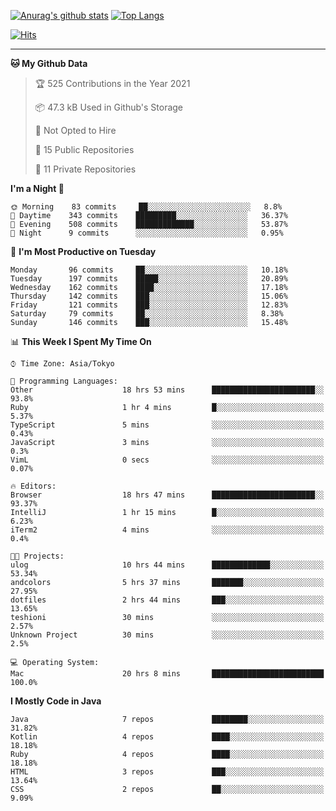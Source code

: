 [![Anurag's github stats](https://github-readme-stats.vercel.app/api?username=ktnkk&count_private=true&show_icons=true&theme=dark)](https://github.com/anuraghazra/github-readme-stats)
[![Top Langs](https://github-readme-stats.vercel.app/api/top-langs/?username=ktnkk&layout=compact&theme=dark)](https://github.com/anuraghazra/github-readme-stats)

[![Hits](https://hits.seeyoufarm.com/api/count/incr/badge.svg?url=https%3A%2F%2Fgithub.com%2Fktnkk%2Fhit-counter&count_bg=%23070707&title_bg=%23070707&icon=&icon_color=%23E7E7E7&title=visitor&edge_flat=true)](https://hits.seeyoufarm.com)

***

<!--START_SECTION:waka-->
**🐱 My Github Data** 

> 🏆 525 Contributions in the Year 2021
 > 
> 📦 47.3 kB Used in Github's Storage 
 > 
> 🚫 Not Opted to Hire
 > 
> 📜 15 Public Repositories 
 > 
> 🔑 11 Private Repositories  
 > 
**I'm a Night 🦉** 

```text
🌞 Morning    83 commits     ██░░░░░░░░░░░░░░░░░░░░░░░   8.8% 
🌆 Daytime    343 commits    █████████░░░░░░░░░░░░░░░░   36.37% 
🌃 Evening    508 commits    █████████████░░░░░░░░░░░░   53.87% 
🌙 Night      9 commits      ░░░░░░░░░░░░░░░░░░░░░░░░░   0.95%

```
📅 **I'm Most Productive on Tuesday** 

```text
Monday       96 commits     ██░░░░░░░░░░░░░░░░░░░░░░░   10.18% 
Tuesday      197 commits    █████░░░░░░░░░░░░░░░░░░░░   20.89% 
Wednesday    162 commits    ████░░░░░░░░░░░░░░░░░░░░░   17.18% 
Thursday     142 commits    ███░░░░░░░░░░░░░░░░░░░░░░   15.06% 
Friday       121 commits    ███░░░░░░░░░░░░░░░░░░░░░░   12.83% 
Saturday     79 commits     ██░░░░░░░░░░░░░░░░░░░░░░░   8.38% 
Sunday       146 commits    ███░░░░░░░░░░░░░░░░░░░░░░   15.48%

```


📊 **This Week I Spent My Time On** 

```text
⌚︎ Time Zone: Asia/Tokyo

💬 Programming Languages: 
Other                    18 hrs 53 mins      ███████████████████████░░   93.8% 
Ruby                     1 hr 4 mins         █░░░░░░░░░░░░░░░░░░░░░░░░   5.37% 
TypeScript               5 mins              ░░░░░░░░░░░░░░░░░░░░░░░░░   0.43% 
JavaScript               3 mins              ░░░░░░░░░░░░░░░░░░░░░░░░░   0.3% 
VimL                     0 secs              ░░░░░░░░░░░░░░░░░░░░░░░░░   0.07%

🔥 Editors: 
Browser                  18 hrs 47 mins      ███████████████████████░░   93.37% 
IntelliJ                 1 hr 15 mins        █░░░░░░░░░░░░░░░░░░░░░░░░   6.23% 
iTerm2                   4 mins              ░░░░░░░░░░░░░░░░░░░░░░░░░   0.4%

🐱‍💻 Projects: 
ulog                     10 hrs 44 mins      █████████████░░░░░░░░░░░░   53.34% 
andcolors                5 hrs 37 mins       ███████░░░░░░░░░░░░░░░░░░   27.95% 
dotfiles                 2 hrs 44 mins       ███░░░░░░░░░░░░░░░░░░░░░░   13.65% 
teshioni                 30 mins             ░░░░░░░░░░░░░░░░░░░░░░░░░   2.57% 
Unknown Project          30 mins             ░░░░░░░░░░░░░░░░░░░░░░░░░   2.5%

💻 Operating System: 
Mac                      20 hrs 8 mins       █████████████████████████   100.0%

```

**I Mostly Code in Java** 

```text
Java                     7 repos             ████████░░░░░░░░░░░░░░░░░   31.82% 
Kotlin                   4 repos             ████░░░░░░░░░░░░░░░░░░░░░   18.18% 
Ruby                     4 repos             ████░░░░░░░░░░░░░░░░░░░░░   18.18% 
HTML                     3 repos             ███░░░░░░░░░░░░░░░░░░░░░░   13.64% 
CSS                      2 repos             ██░░░░░░░░░░░░░░░░░░░░░░░   9.09%

```



<!--END_SECTION:waka-->
